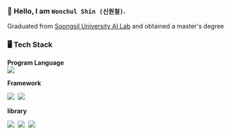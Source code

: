 ### 👋 Hello, I am `Wonchul Shin (신원철)`.

Graduated from [Soongsil University AI Lab](http://ailab.ssu.ac.kr/rb/) and obtained a master's degree

### 🖥 Tech Stack  

**Program Language**  
<img src="https://img.shields.io/badge/-Python3-yellowgreen?style=flat&logo=Python&logoColor=3776AB"/>

**Framework**    
<p><img src="https://img.shields.io/badge/-Pytorch-green?style=flat&logo=Pytorch&logoColor=EE4C2C"/>&nbsp;&nbsp;<img src="https://img.shields.io/badge/-TensorFlow-yellow?style=flat&logo=TensorFlow&logoColor=FF6F00"/></p>


**library**    
<p><img src="https://img.shields.io/badge/-Numpy-yellow?style=flat&logo=Numpy&logoColor=013243"/>&nbsp;&nbsp;<img src="https://img.shields.io/badge/-Pandas-orange?style=flat&logo=Pandas&logoColor=150458"/>&nbsp;&nbsp;<img src="https://img.shields.io/badge/-Scikit learn-blue?style=flat&logo=scikit-learn&logoColor=F7931E"/></p>
